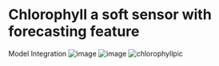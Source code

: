 # Chlorophyll a soft sensor with forecasting feature
Model Integration
![image](https://github.com/user-attachments/assets/7130024a-0212-4f70-a5e1-63b4b5270062)
![image](https://github.com/user-attachments/assets/20e94b76-8278-450e-8b90-954226a74d6d)
![chlorophyllpic](https://github.com/user-attachments/assets/094f7852-a03e-409e-aa8e-231abb8b1735)

